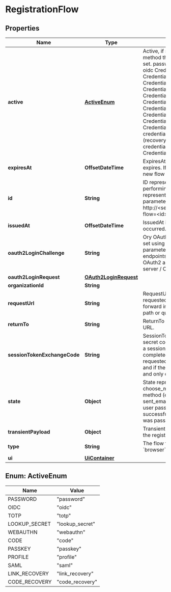 

# RegistrationFlow


## Properties

| Name | Type | Description | Notes |
|------------ | ------------- | ------------- | -------------|
|**active** | [**ActiveEnum**](#ActiveEnum) | Active, if set, contains the registration method that is being used. It is initially not set. password CredentialsTypePassword oidc CredentialsTypeOIDC totp CredentialsTypeTOTP lookup_secret CredentialsTypeLookup webauthn CredentialsTypeWebAuthn code CredentialsTypeCodeAuth passkey CredentialsTypePasskey profile CredentialsTypeProfile saml CredentialsTypeSAML link_recovery CredentialsTypeRecoveryLink  CredentialsTypeRecoveryLink is a special credential type linked to the link strategy (recovery flow).  It is not used within the credentials object itself. code_recovery CredentialsTypeRecoveryCode |  [optional] |
|**expiresAt** | **OffsetDateTime** | ExpiresAt is the time (UTC) when the flow expires. If the user still wishes to log in, a new flow has to be initiated. |  |
|**id** | **String** | ID represents the flow&#39;s unique ID. When performing the registration flow, this represents the id in the registration ui&#39;s query parameter: http://&lt;selfservice.flows.registration.ui_url&gt;/?flow&#x3D;&lt;id&gt; |  |
|**issuedAt** | **OffsetDateTime** | IssuedAt is the time (UTC) when the flow occurred. |  |
|**oauth2LoginChallenge** | **String** | Ory OAuth 2.0 Login Challenge.  This value is set using the &#x60;login_challenge&#x60; query parameter of the registration and login endpoints. If set will cooperate with Ory OAuth2 and OpenID to act as an OAuth2 server / OpenID Provider. |  [optional] |
|**oauth2LoginRequest** | [**OAuth2LoginRequest**](OAuth2LoginRequest.md) |  |  [optional] |
|**organizationId** | **String** |  |  [optional] |
|**requestUrl** | **String** | RequestURL is the initial URL that was requested from Ory Kratos. It can be used to forward information contained in the URL&#39;s path or query for example. |  |
|**returnTo** | **String** | ReturnTo contains the requested return_to URL. |  [optional] |
|**sessionTokenExchangeCode** | **String** | SessionTokenExchangeCode holds the secret code that the client can use to retrieve a session token after the flow has been completed. This is only set if the client has requested a session token exchange code, and if the flow is of type \&quot;api\&quot;, and only on creating the flow. |  [optional] |
|**state** | **Object** | State represents the state of this request:  choose_method: ask the user to choose a method (e.g. registration with email) sent_email: the email has been sent to the user passed_challenge: the request was successful and the registration challenge was passed. |  |
|**transientPayload** | **Object** | TransientPayload is used to pass data from the registration to a webhook |  [optional] |
|**type** | **String** | The flow type can either be &#x60;api&#x60; or &#x60;browser&#x60;. |  |
|**ui** | [**UiContainer**](UiContainer.md) |  |  |



## Enum: ActiveEnum

| Name | Value |
|---- | -----|
| PASSWORD | &quot;password&quot; |
| OIDC | &quot;oidc&quot; |
| TOTP | &quot;totp&quot; |
| LOOKUP_SECRET | &quot;lookup_secret&quot; |
| WEBAUTHN | &quot;webauthn&quot; |
| CODE | &quot;code&quot; |
| PASSKEY | &quot;passkey&quot; |
| PROFILE | &quot;profile&quot; |
| SAML | &quot;saml&quot; |
| LINK_RECOVERY | &quot;link_recovery&quot; |
| CODE_RECOVERY | &quot;code_recovery&quot; |



